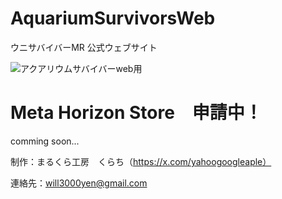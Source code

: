 # AquariumSurvivorsWeb
ウニサバイバーMR 公式ウェブサイト

![アクアリウムサバイバーweb用](https://github.com/user-attachments/assets/f41407a3-cd6e-494d-a9c7-e41f01ebcdce)

# Meta Horizon Store　申請中！

comming soon...

制作：まるくら工房　くらち（https://x.com/yahoogoogleaple）

連絡先：will3000yen@gmail.com


